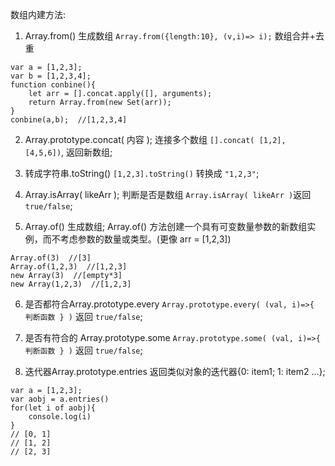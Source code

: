 数组内建方法:
1. Array.from()
生成数组
`Array.from({length:10}, (v,i)=> i);`
数组合并+去重
```
var a = [1,2,3];
var b = [1,2,3,4];
function conbine(){
    let arr = [].concat.apply([], arguments);
    return Array.from(new Set(arr));
}
conbine(a,b);  //[1,2,3,4]
```

2. Array.prototype.concat( 内容 );
连接多个数组
`[].concat( [1,2], [4,5,6])`, 返回新数组;

3. 转成字符串.toString()
`[1,2,3].toString()` 转换成 `"1,2,3"`;

4. Array.isArray( likeArr );
判断是否是数组
`Array.isArray( likeArr )`返回`true/false`;

5. Array.of()
生成数组;
Array.of() 方法创建一个具有可变数量参数的新数组实例，而不考虑参数的数量或类型。(更像 arr = [1,2,3])
```
Array.of(3)  //[3]
Array.of(1,2,3)  //[1,2,3]
new Array(3)  //[empty*3]
new Array(1,2,3)  //[1,2,3]
```

6. 是否都符合Array.prototype.every
`Array.prototype.every( (val, i)=>{ 判断函数 } )` 返回 `true/false`;

7. 是否有符合的 Array.prototype.some
`Array.prototype.some( (val, i)=>{ 判断函数 } )` 返回 `true/false`;

8. 迭代器Array.prototype.entries
返回类似对象的迭代器{0: item1; 1: item2 ...};
```
var a = [1,2,3];
var aobj = a.entries()
for(let i of aobj){
	console.log(i)
}
// [0, 1]
// [1, 2]
// [2, 3]
```



